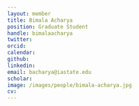 ```yaml
---
layout: member
title: Bimala Acharya
position: Graduate Student
handle: bimalaacharya
twitter: 
orcid: 
calendar: 
github: 
linkedin: 
email: bacharya@iastate.edu
scholar: 
image: /images/people/bimala-acharya.jpg
cv: 
---
```

